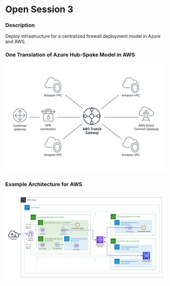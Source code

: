 # Open Session 3

### Description 
Deploy infrastructure for a centralized firewall deployment model in Azure and AWS.
### One Translation of Azure Hub-Spoke Model in AWS
![Architecture_Theory](../../diagrams/aws_tgw.png)
### Example Architecture for AWS
![Architecture_Example](../../diagrams/aws_example.png)